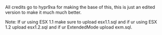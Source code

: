 All credits go to hypr9xa for making the base of this, this is just an edited version to make it much much better.

Note:
If ur using ESX 1.1 make sure to upload esx1.1.sql and if ur using ESX 1.2 upload esx1.2.sql and if ur ExtendedMode upload exm.sql.
